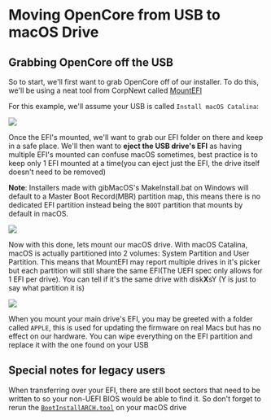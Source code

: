 # Moving OpenCore from USB to macOS Drive

## Grabbing OpenCore off the USB

So to start, we'll first want to grab OpenCore off of our installer. To do this, we'll be using a neat tool from CorpNewt called [MountEFI](https://github.com/corpnewt/MountEFI)

For this example, we'll assume your USB is called `Install macOS Catalina`:

![](../images/post-install/oc2hdd-md/usb-mount.png)

Once the EFI's mounted, we'll want to grab our EFI folder on there and keep in a safe place. We'll then want to **eject the USB drive's EFI** as having multiple EFI's mounted can confuse macOS sometimes, best practice is to keep only 1 EFI mounted at a time(you can eject just the EFI, the drive itself doesn't need to be removed)

**Note**: Installers made with gibMacOS's MakeInstall.bat on Windows will default to a Master Boot Record(MBR) partition map, this means there is no dedicated EFI partition instead being the `BOOT` partition that mounts by default in macOS.

![](../images/post-install/oc2hdd-md/hdd-mount.png)

Now with this done, lets mount our macOS drive. With macOS Catalina, macOS is actually partitioned into 2 volumes: System Partition and User Partition. This means that MountEFI may report multiple drives in it's picker but each partition will still share the same EFI(The UEFI spec only allows for 1 EFI per drive). You can tell if it's the same drive with disk**X**sY (Y is just to say what partition it is)

![](../images/post-install/oc2hdd-md/hdd-clean.png)

When you mount your main drive's EFI, you may be greeted with a folder called `APPLE`, this is used for updating the firmware on real Macs but has no effect on our hardware. You can wipe everything on the EFI partition and replace it with the one found on your USB

## Special notes for legacy users

When transferring over your EFI, there are still boot sectors that need to be written to so your non-UEFI BIOS would be able to find it. So don't forget to rerun the [`BootInstallARCH.tool`](https://dortania.github.io/OpenCore-Install-Guide/installer-guide/mac-install.html#legacy-setup) on your macOS drive
